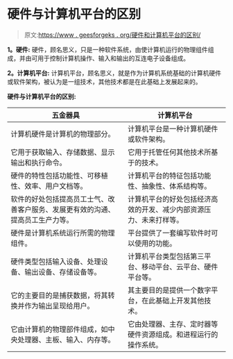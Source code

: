 # 硬件与计算机平台的区别

> 原文:[https://www . geesforgeks . org/硬件和计算机平台的区别/](https://www.geeksforgeeks.org/difference-between-hardware-and-computer-platform/)

**1。硬件:**
硬件，顾名思义，只是一种软件系统，由使计算机运行的物理组件组成，并由可用于控制计算机操作、输入和输出的互连电子设备组成。

**2。计算机平台:**
计算机平台，顾名思义，就是作为计算机系统基础的计算机硬件或软件架构，被认为是一组技术，其他技术都是在此基础上发展起来的。

**硬件与计算机平台的区别:**

<center>

| 五金器具 | 计算机平台 |
| --- | --- |
| 计算机硬件是计算机的物理部分。 | 计算机平台是一种计算机硬件或软件架构。 |
| 它用于获取输入、存储数据、显示输出和执行命令。 | 它用于托管任何其他技术所基于的技术。 |
| 硬件的特性包括功能性、可移植性、效率、用户文档等。 | 计算机平台的特征包括功能性、抽象性、体系结构等。 |
| 软件的好处包括提高员工士气、改善客户服务、发展更有效的沟通、提高员工生产力等。 | 计算机平台的好处包括经济高效的开发、减少内部资源压力、未来打样等。 |
| 硬件是计算机系统运行所需的物理组件。 | 平台提供了一套编写软件时可以使用的功能。 |
| 硬件类型包括输入设备、处理设备、输出设备、存储设备等。 | 计算机平台类型包括第三平台、移动平台、云平台、硬件平台等。 |
| 它的主要目的是捕获数据，将其转换并作为输出呈现给用户。 | 其主要目的是提供一个数字平台，在此基础上开发其他技术。 |
| 它由计算机的物理部件组成，如中央处理器、主板、输入、内存等。 | 它由处理器、主存、定时器等硬件资源组成。和进程运行的操作系统。 |

</center>